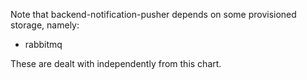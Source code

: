 Note that backend-notification-pusher depends on some provisioned storage, namely:

- rabbitmq

These are dealt with independently from this chart.
